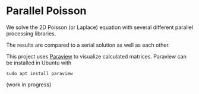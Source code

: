 # Parallel Poisson

We solve the 2D Poisson (or Laplace) equation with several different parallel processing libraries.

The results are compared to a serial solution as well as each other.


This project uses [Paraview](https://www.paraview.org/) to visualize calculated matrices. Paraview can be installed in Ubuntu with  
  
	sudo apt install paraview  
  



(work in progress)
